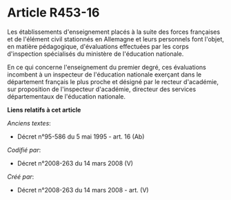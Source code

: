 # Article R453-16

Les établissements d'enseignement placés à la suite des forces françaises et de l'élément civil stationnés en Allemagne et
leurs personnels font l'objet, en matière pédagogique, d'évaluations effectuées par les corps d'inspection spécialisés du
ministère de l'éducation nationale.

En ce qui concerne l'enseignement du premier degré, ces évaluations incombent à un inspecteur de l'éducation nationale
exerçant dans le département français le plus proche et désigné par le recteur d'académie, sur proposition de l'inspecteur
d'académie, directeur des services départementaux de l'éducation nationale.

**Liens relatifs à cet article**

_Anciens textes_:

  - Décret n°95-586 du 5 mai 1995 - art. 16 (Ab)

_Codifié par_:

  - Décret n°2008-263 du 14 mars 2008 (V)

_Créé par_:

  - Décret n°2008-263 du 14 mars 2008 - art. (V)
